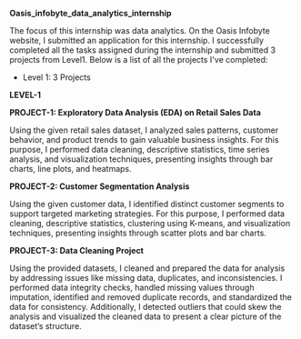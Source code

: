 **Oasis_infobyte_data_analytics_internship**

The focus of this internship was data analytics. On the Oasis Infobyte website, I submitted an application for this internship. I successfully completed all the tasks assigned during the internship and submitted 3 projects from Level1. Below is a list of all the projects I've completed:  

- Level 1: 3 Projects
   
**LEVEL-1**

**PROJECT-1: Exploratory Data Analysis (EDA) on Retail Sales Data**

Using the given retail sales dataset, I analyzed sales patterns, customer behavior, and product trends to gain valuable business insights. For this purpose, I performed data cleaning, descriptive statistics, time series analysis, and visualization techniques, presenting insights through bar charts, line plots, and heatmaps.

**PROJECT-2: Customer Segmentation Analysis**

Using the given customer data, I identified distinct customer segments to support targeted marketing strategies. For this purpose, I performed data cleaning, descriptive statistics, clustering using K-means, and visualization techniques, presenting insights through scatter plots and bar charts.

**PROJECT-3: Data Cleaning Project**

Using the provided datasets, I cleaned and prepared the data for analysis by addressing issues like missing data, duplicates, and inconsistencies. I performed data integrity checks, handled missing values through imputation, identified and removed duplicate records, and standardized the data for consistency. Additionally, I detected outliers that could skew the analysis and visualized the cleaned data to present a clear picture of the dataset’s structure.



